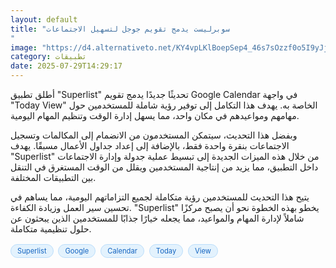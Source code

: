 ```yaml
---
layout: default
title: "سوبرليست يدمج تقويم جوجل لتسهيل الاجتماعات
"
image: "https://d4.alternativeto.net/KY4vpLKlBoepSep4_46s7sOzzf0o5I9yJjo11A7JilI/rs:fill:1520:760:0/g:ce:0:0/YWJzOi8vZGlzdC9jb250ZW50LzE3NTM3OTkzNTcwNzcucG5n.png"
category: تطبيقات
date: 2025-07-29T14:29:17
---
```


أطلق تطبيق "Superlist" تحديثًا جديدًا يدمج تقويم Google Calendar في واجهة "Today View" الخاصة به. يهدف هذا التكامل إلى توفير رؤية شاملة للمستخدمين حول مهامهم ومواعيدهم في مكان واحد، مما يسهل إدارة الوقت وتنظيم المهام اليومية.

وبفضل هذا التحديث، سيتمكن المستخدمون من الانضمام إلى المكالمات وتسجيل الاجتماعات بنقرة واحدة فقط، بالإضافة إلى إعداد جداول الأعمال مسبقًا. يهدف "Superlist" من خلال هذه الميزات الجديدة إلى تبسيط عملية جدولة وإدارة الاجتماعات داخل التطبيق، مما يزيد من إنتاجية المستخدمين ويقلل من الوقت المستغرق في التنقل بين التطبيقات المختلفة.

يتيح هذا التحديث للمستخدمين رؤية متكاملة لجميع التزاماتهم اليومية، مما يساهم في تحسين سير العمل وزيادة الكفاءة. "Superlist" يخطو بهذه الخطوة نحو أن يصبح مركزًا شاملاً لإدارة المهام والمواعيد، مما يجعله خيارًا جذابًا للمستخدمين الذين يبحثون عن حلول تنظيمية متكاملة.

<div style="margin-top:2px; margin-bottom:2px;"><a href="https://bidjadraft.github.io/?query=Superlist" style="background:#e3f2fd; color:#1565c0; font-size:80%; border-radius:12px; padding:3px 10px; margin:2px 4px 2px 0; display:inline-block; border:1px solid #bbdefb; text-decoration:none;">Superlist</a> <a href="https://bidjadraft.github.io/?query=Google" style="background:#e3f2fd; color:#1565c0; font-size:80%; border-radius:12px; padding:3px 10px; margin:2px 4px 2px 0; display:inline-block; border:1px solid #bbdefb; text-decoration:none;">Google</a> <a href="https://bidjadraft.github.io/?query=Calendar" style="background:#e3f2fd; color:#1565c0; font-size:80%; border-radius:12px; padding:3px 10px; margin:2px 4px 2px 0; display:inline-block; border:1px solid #bbdefb; text-decoration:none;">Calendar</a> <a href="https://bidjadraft.github.io/?query=Today" style="background:#e3f2fd; color:#1565c0; font-size:80%; border-radius:12px; padding:3px 10px; margin:2px 4px 2px 0; display:inline-block; border:1px solid #bbdefb; text-decoration:none;">Today</a> <a href="https://bidjadraft.github.io/?query=View" style="background:#e3f2fd; color:#1565c0; font-size:80%; border-radius:12px; padding:3px 10px; margin:2px 4px 2px 0; display:inline-block; border:1px solid #bbdefb; text-decoration:none;">View</a></div><br><br>
